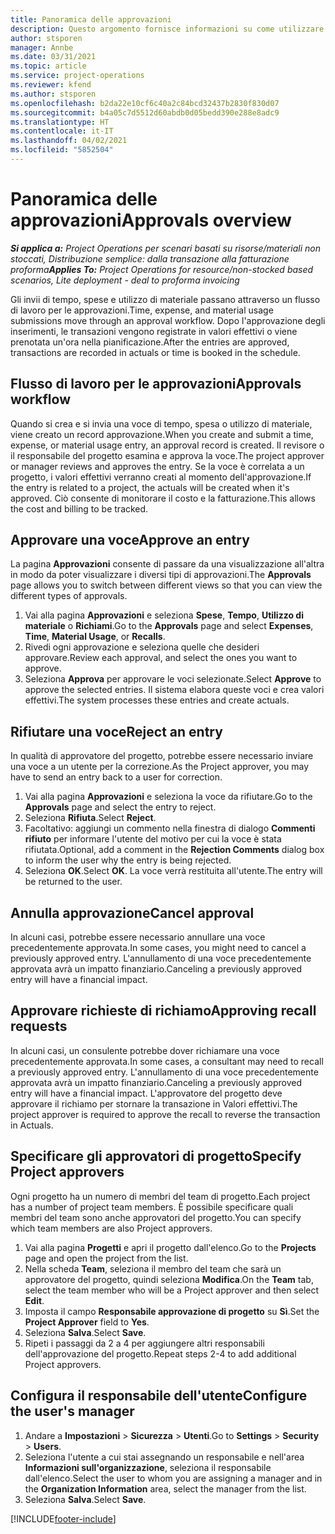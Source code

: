```yaml
---
title: Panoramica delle approvazioni
description: Questo argomento fornisce informazioni su come utilizzare le approvazioni in Project Operations.
author: stsporen
manager: Annbe
ms.date: 03/31/2021
ms.topic: article
ms.service: project-operations
ms.reviewer: kfend
ms.author: stsporen
ms.openlocfilehash: b2da22e10cf6c40a2c84bcd32437b2830f830d07
ms.sourcegitcommit: b4a05c7d5512d60abdb0d05bedd390e288e8adc9
ms.translationtype: HT
ms.contentlocale: it-IT
ms.lasthandoff: 04/02/2021
ms.locfileid: "5852504"
---
```

# <a name="approvals-overview"></a><span data-ttu-id="94058-103">Panoramica delle approvazioni</span><span class="sxs-lookup"><span data-stu-id="94058-103">Approvals overview</span></span>

<span data-ttu-id="94058-104">_**Si applica a:** Project Operations per scenari basati su risorse/materiali non stoccati, Distribuzione semplice: dalla transazione alla fatturazione proforma_</span><span class="sxs-lookup"><span data-stu-id="94058-104">_**Applies To:** Project Operations for resource/non-stocked based scenarios, Lite deployment - deal to proforma invoicing_</span></span>

<span data-ttu-id="94058-105">Gli invii di tempo, spese e utilizzo di materiale passano attraverso un flusso di lavoro per le approvazioni.</span><span class="sxs-lookup"><span data-stu-id="94058-105">Time, expense, and material usage submissions move through an approval workflow.</span></span> <span data-ttu-id="94058-106">Dopo l'approvazione degli inserimenti, le transazioni vengono registrate in valori effettivi o viene prenotata un'ora nella pianificazione.</span><span class="sxs-lookup"><span data-stu-id="94058-106">After the entries are approved, transactions are recorded in actuals or time is booked in the schedule.</span></span>

## <a name="approvals-workflow"></a><span data-ttu-id="94058-107">Flusso di lavoro per le approvazioni</span><span class="sxs-lookup"><span data-stu-id="94058-107">Approvals workflow</span></span>
<span data-ttu-id="94058-108">Quando si crea e si invia una voce di tempo, spesa o utilizzo di materiale, viene creato un record approvazione.</span><span class="sxs-lookup"><span data-stu-id="94058-108">When you create and submit a time, expense, or material usage entry, an approval record is created.</span></span> <span data-ttu-id="94058-109">Il revisore o il responsabile del progetto esamina e approva la voce.</span><span class="sxs-lookup"><span data-stu-id="94058-109">The project approver or manager reviews and approves the entry.</span></span> <span data-ttu-id="94058-110">Se la voce è correlata a un progetto, i valori effettivi verranno creati al momento dell'approvazione.</span><span class="sxs-lookup"><span data-stu-id="94058-110">If the entry is related to a project, the actuals will be created when it's approved.</span></span> <span data-ttu-id="94058-111">Ciò consente di monitorare il costo e la fatturazione.</span><span class="sxs-lookup"><span data-stu-id="94058-111">This allows the cost and billing to be tracked.</span></span>

## <a name="approve-an-entry"></a><span data-ttu-id="94058-112">Approvare una voce</span><span class="sxs-lookup"><span data-stu-id="94058-112">Approve an entry</span></span>
<span data-ttu-id="94058-113">La pagina **Approvazioni** consente di passare da una visualizzazione all'altra in modo da poter visualizzare i diversi tipi di approvazioni.</span><span class="sxs-lookup"><span data-stu-id="94058-113">The **Approvals** page allows you to switch between different views so that you can view the different types of approvals.</span></span>
  
1. <span data-ttu-id="94058-114">Vai alla pagina **Approvazioni** e seleziona **Spese**, **Tempo**, **Utilizzo di materiale** o **Richiami**.</span><span class="sxs-lookup"><span data-stu-id="94058-114">Go to the **Approvals** page and select **Expenses**, **Time**, **Material Usage**, or **Recalls**.</span></span>
2. <span data-ttu-id="94058-115">Rivedi ogni approvazione e seleziona quelle che desideri approvare.</span><span class="sxs-lookup"><span data-stu-id="94058-115">Review each approval, and select the ones you want to approve.</span></span>
3. <span data-ttu-id="94058-116">Seleziona **Approva** per approvare le voci selezionate.</span><span class="sxs-lookup"><span data-stu-id="94058-116">Select **Approve** to approve the selected entries.</span></span>
<span data-ttu-id="94058-117">Il sistema elabora queste voci e crea valori effettivi.</span><span class="sxs-lookup"><span data-stu-id="94058-117">The system processes these entries and create actuals.</span></span>

## <a name="reject-an-entry"></a><span data-ttu-id="94058-118">Rifiutare una voce</span><span class="sxs-lookup"><span data-stu-id="94058-118">Reject an entry</span></span>
<span data-ttu-id="94058-119">In qualità di approvatore del progetto, potrebbe essere necessario inviare una voce a un utente per la correzione.</span><span class="sxs-lookup"><span data-stu-id="94058-119">As the Project approver, you may have to send an entry back to a user for correction.</span></span>
  
1. <span data-ttu-id="94058-120">Vai alla pagina **Approvazioni** e seleziona la voce da rifiutare.</span><span class="sxs-lookup"><span data-stu-id="94058-120">Go to the **Approvals** page and select the entry to reject.</span></span> 
2. <span data-ttu-id="94058-121">Seleziona **Rifiuta**.</span><span class="sxs-lookup"><span data-stu-id="94058-121">Select **Reject**.</span></span>
3. <span data-ttu-id="94058-122">Facoltativo: aggiungi un commento nella finestra di dialogo **Commenti rifiuto** per informare l'utente del motivo per cui la voce è stata rifiutata.</span><span class="sxs-lookup"><span data-stu-id="94058-122">Optional, add a comment in the **Rejection Comments** dialog box to inform the user why the entry is being rejected.</span></span>
4. <span data-ttu-id="94058-123">Seleziona **OK**.</span><span class="sxs-lookup"><span data-stu-id="94058-123">Select **OK**.</span></span> <span data-ttu-id="94058-124">La voce verrà restituita all'utente.</span><span class="sxs-lookup"><span data-stu-id="94058-124">The entry will be returned to the user.</span></span>
  
## <a name="cancel-approval"></a><span data-ttu-id="94058-125">Annulla approvazione</span><span class="sxs-lookup"><span data-stu-id="94058-125">Cancel approval</span></span>
<span data-ttu-id="94058-126">In alcuni casi, potrebbe essere necessario annullare una voce precedentemente approvata.</span><span class="sxs-lookup"><span data-stu-id="94058-126">In some cases, you might need to cancel a previously approved entry.</span></span> <span data-ttu-id="94058-127">L'annullamento di una voce precedentemente approvata avrà un impatto finanziario.</span><span class="sxs-lookup"><span data-stu-id="94058-127">Canceling a previously approved entry will have a financial impact.</span></span> 

## <a name="approving-recall-requests"></a><span data-ttu-id="94058-128">Approvare richieste di richiamo</span><span class="sxs-lookup"><span data-stu-id="94058-128">Approving recall requests</span></span>
<span data-ttu-id="94058-129">In alcuni casi, un consulente potrebbe dover richiamare una voce precedentemente approvata.</span><span class="sxs-lookup"><span data-stu-id="94058-129">In some cases, a consultant may need to recall a previously approved entry.</span></span> <span data-ttu-id="94058-130">L'annullamento di una voce precedentemente approvata avrà un impatto finanziario.</span><span class="sxs-lookup"><span data-stu-id="94058-130">Canceling a previously approved entry will have a financial impact.</span></span> <span data-ttu-id="94058-131">L'approvatore del progetto deve approvare il richiamo per stornare la transazione in Valori effettivi.</span><span class="sxs-lookup"><span data-stu-id="94058-131">The project approver is required to approve the recall to reverse the transaction in Actuals.</span></span>

## <a name="specify-project-approvers"></a><span data-ttu-id="94058-132">Specificare gli approvatori di progetto</span><span class="sxs-lookup"><span data-stu-id="94058-132">Specify Project approvers</span></span>
<span data-ttu-id="94058-133">Ogni progetto ha un numero di membri del team di progetto.</span><span class="sxs-lookup"><span data-stu-id="94058-133">Each project has a number of project team members.</span></span> <span data-ttu-id="94058-134">È possibile specificare quali membri del team sono anche approvatori del progetto.</span><span class="sxs-lookup"><span data-stu-id="94058-134">You can specify which team members are also Project approvers.</span></span>

1. <span data-ttu-id="94058-135">Vai alla pagina **Progetti** e apri il progetto dall'elenco.</span><span class="sxs-lookup"><span data-stu-id="94058-135">Go to the **Projects** page and open the project from the list.</span></span>
2. <span data-ttu-id="94058-136">Nella scheda **Team**, seleziona il membro del team che sarà un approvatore del progetto, quindi seleziona **Modifica**.</span><span class="sxs-lookup"><span data-stu-id="94058-136">On the **Team** tab, select the team member who will be a Project approver and then select **Edit**.</span></span>
3. <span data-ttu-id="94058-137">Imposta il campo **Responsabile approvazione di progetto** su **Sì**.</span><span class="sxs-lookup"><span data-stu-id="94058-137">Set the **Project Approver** field to **Yes**.</span></span>
4. <span data-ttu-id="94058-138">Seleziona **Salva**.</span><span class="sxs-lookup"><span data-stu-id="94058-138">Select **Save**.</span></span>
5. <span data-ttu-id="94058-139">Ripeti i passaggi da 2 a 4 per aggiungere altri responsabili dell'approvazione del progetto.</span><span class="sxs-lookup"><span data-stu-id="94058-139">Repeat steps 2-4 to add additional Project approvers.</span></span>

## <a name="configure-the-users-manager"></a><span data-ttu-id="94058-140">Configura il responsabile dell'utente</span><span class="sxs-lookup"><span data-stu-id="94058-140">Configure the user's manager</span></span>

1. <span data-ttu-id="94058-141">Andare a **Impostazioni** > **Sicurezza** > **Utenti**.</span><span class="sxs-lookup"><span data-stu-id="94058-141">Go to **Settings** > **Security** > **Users**.</span></span>
2. <span data-ttu-id="94058-142">Seleziona l'utente a cui stai assegnando un responsabile e nell'area **Informazioni sull'organizzazione**, seleziona il responsabile dall'elenco.</span><span class="sxs-lookup"><span data-stu-id="94058-142">Select the user to whom you are assigning a manager and in the **Organization Information** area, select the manager from the list.</span></span> 
3. <span data-ttu-id="94058-143">Seleziona **Salva**.</span><span class="sxs-lookup"><span data-stu-id="94058-143">Select **Save**.</span></span>




[!INCLUDE[footer-include](../includes/footer-banner.md)]
